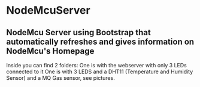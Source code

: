 # NodeMcuServer
## NodeMcu Server using Bootstrap that automatically refreshes and gives information on NodeMcu's Homepage
Inside you can find 2 folders:
One is with the webserver with only 3 LEDs connected to it
One is with 3 LEDS and a DHT11 (Temperature and Humidity Sensor) and a MQ Gas sensor, see pictures.
